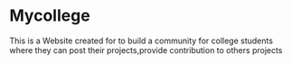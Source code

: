 # Mycollege

This is a Website created for to build a community for college students where they can post their projects,provide contribution to others projects
